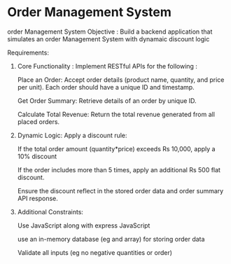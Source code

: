 # Order Management System

order Management System 
Objective :
Build a backend application that simulates an order Management System with dynamaic discount logic

Requirements: 
1. Core Functionality : 
Implement RESTful APIs for the following :

    Place an Order: Accept order details (product name, quantity, and price per unit).
    Each order should have a unique ID and timestamp.

    Get Order Summary: Retrieve details of an order by unique ID.
    
    Calculate Total Revenue: Return the total revenue generated from all placed orders.

2. Dynamic Logic:
    Apply a discount rule:

    If the total order amount (quantity*price) exceeds Rs 10,000, apply a 10% discount 
    
    If the order includes more than 5 times, apply an additional Rs 500 flat discount.

    Ensure the discount reflect in the stored order data and order summary API response.

3.  Additional Constraints:

    Use JavaScript along with express JavaScript

    use an in-memory database (eg and array) for storing order data

    Validate all inputs (eg no negative quantities or order)

    
